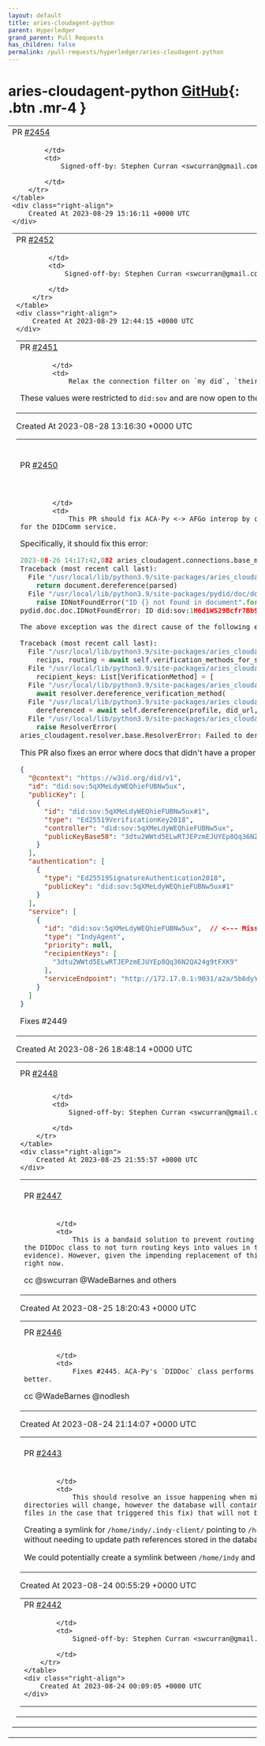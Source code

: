 ```yaml
---
layout: default
title: aries-cloudagent-python
parent: Hyperledger
grand_parent: Pull Requests
has_children: false
permalink: /pull-requests/hyperledger/aries-cloudagent-python
---
```


# aries-cloudagent-python <span class="fs-3 right-align">[GitHub](https://github.com/hyperledger/aries-cloudagent-python){: .btn .mr-4 }</span>


<div>
    <table>
        <tr>
            <td>
                PR <a href="https://github.com/hyperledger/aries-cloudagent-python/pull/2454" class=".btn">#2454</a>
            </td>
            <td>
                <b>
                    0.10.1
                </b>
            </td>
        </tr>
        <tr>
            <td>
                
            </td>
            <td>
                Signed-off-by: Stephen Curran <swcurran@gmail.com>

            </td>
        </tr>
    </table>
    <div class="right-align">
        Created At 2023-08-29 15:16:11 +0000 UTC
    </div>
</div>

<div>
    <table>
        <tr>
            <td>
                PR <a href="https://github.com/hyperledger/aries-cloudagent-python/pull/2452" class=".btn">#2452</a>
            </td>
            <td>
                <b>
                    0.10.0
                </b>
            </td>
        </tr>
        <tr>
            <td>
                
            </td>
            <td>
                Signed-off-by: Stephen Curran <swcurran@gmail.com>

            </td>
        </tr>
    </table>
    <div class="right-align">
        Created At 2023-08-29 12:44:15 +0000 UTC
    </div>
</div>

<div>
    <table>
        <tr>
            <td>
                PR <a href="https://github.com/hyperledger/aries-cloudagent-python/pull/2451" class=".btn">#2451</a>
            </td>
            <td>
                <b>
                    chore: relax connections filter DID format
                </b>
            </td>
        </tr>
        <tr>
            <td>
                
            </td>
            <td>
                Relax the connection filter on `my_did`, `their_did` and `their_public_did` fields of the `/connections` endpoints.

These values were restricted to `did:sov` and are now open to the generic DID format.
            </td>
        </tr>
    </table>
    <div class="right-align">
        Created At 2023-08-28 13:16:30 +0000 UTC
    </div>
</div>

<div>
    <table>
        <tr>
            <td>
                PR <a href="https://github.com/hyperledger/aries-cloudagent-python/pull/2450" class=".btn">#2450</a>
            </td>
            <td>
                <b>
                    fix: handle stored afgo and findy docs in corrections
                </b>
            </td>
        </tr>
        <tr>
            <td>
                
            </td>
            <td>
                This PR should fix ACA-Py <-> AFGo interop by correcting a case where the LegacyPeerDIDResolver was not properly dereferencing the recipient keys for the DIDComm service.

Specifically, it should fix this error:

```python
2023-08-26 14:17:42,082 aries_cloudagent.connections.base_manager ERROR Failed to resolve service details while determining connection targets; skipping service
Traceback (most recent call last):
  File "/usr/local/lib/python3.9/site-packages/aries_cloudagent/resolver/did_resolver.py", line 142, in dereference
    return document.dereference(parsed)
  File "/usr/local/lib/python3.9/site-packages/pydid/doc/doc.py", line 145, in dereference
    raise IDNotFoundError("ID {} not found in document".format(reference))
pydid.doc.doc.IDNotFoundError: ID did:sov:1H6d1WS29Bcfr7Bb9tZxA#1 not found in document

The above exception was the direct cause of the following exception:

Traceback (most recent call last):
  File "/usr/local/lib/python3.9/site-packages/aries_cloudagent/connections/base_manager.py", line 368, in resolve_connection_targets
    recips, routing = await self.verification_methods_for_service(
  File "/usr/local/lib/python3.9/site-packages/aries_cloudagent/connections/base_manager.py", line 296, in verification_methods_for_service
    recipient_keys: List[VerificationMethod] = [
  File "/usr/local/lib/python3.9/site-packages/aries_cloudagent/connections/base_manager.py", line 297, in <listcomp>
    await resolver.dereference_verification_method(
  File "/usr/local/lib/python3.9/site-packages/aries_cloudagent/resolver/did_resolver.py", line 156, in dereference_verification_method
    dereferenced = await self.dereference(profile, did_url, document=document)
  File "/usr/local/lib/python3.9/site-packages/aries_cloudagent/resolver/did_resolver.py", line 144, in dereference
    raise ResolverError(
aries_cloudagent.resolver.base.ResolverError: Failed to dereference DID URL: ID did:sov:1H6d1WS29Bcfr7Bb9tZxA#1 not found in document
```

This PR also fixes an error where docs that didn't have a proper did url for the ID of the service (like those received from findy) are corrected before used. For example:

```json
{
  "@context": "https://w3id.org/did/v1",
  "id": "did:sov:5qXMeLdyWEQhieFUBNw5ux",
  "publicKey": [
    {
      "id": "did:sov:5qXMeLdyWEQhieFUBNw5ux#1",
      "type": "Ed25519VerificationKey2018",
      "controller": "did:sov:5qXMeLdyWEQhieFUBNw5ux",
      "publicKeyBase58": "3dtu2WWtd5ELwRTJEPzmEJUYEp8Qq36N2QA24g9tFXK9"
    }
  ],
  "authentication": [
    {
      "type": "Ed25519SignatureAuthentication2018",
      "publicKey": "did:sov:5qXMeLdyWEQhieFUBNw5ux#1"
    }
  ],
  "service": [
    {
      "id": "did:sov:5qXMeLdyWEQhieFUBNw5ux",  // <--- Missing #some-fragment
      "type": "IndyAgent",
      "priority": null,
      "recipientKeys": [
        "3dtu2WWtd5ELwRTJEPzmEJUYEp8Qq36N2QA24g9tFXK9"
      ],
      "serviceEndpoint": "http://172.17.0.1:9031/a2a/5b6dyY6PndLaCnWxZbeEYW/5b6dyY6PndLaCnWxZbeEYW/2f6aae0c-6b04-40ff-a25e-faecaea39f83"
    }
  ]
}
```

Fixes #2449 
            </td>
        </tr>
    </table>
    <div class="right-align">
        Created At 2023-08-26 18:48:14 +0000 UTC
    </div>
</div>

<div>
    <table>
        <tr>
            <td>
                PR <a href="https://github.com/hyperledger/aries-cloudagent-python/pull/2448" class=".btn">#2448</a>
            </td>
            <td>
                <b>
                    0.10.0-rc2
                </b>
            </td>
        </tr>
        <tr>
            <td>
                
            </td>
            <td>
                Signed-off-by: Stephen Curran <swcurran@gmail.com>

            </td>
        </tr>
    </table>
    <div class="right-align">
        Created At 2023-08-25 21:55:57 +0000 UTC
    </div>
</div>

<div>
    <table>
        <tr>
            <td>
                PR <a href="https://github.com/hyperledger/aries-cloudagent-python/pull/2447" class=".btn">#2447</a>
            </td>
            <td>
                <b>
                    fix: ignore duplicate record errors on add key
                </b>
            </td>
        </tr>
        <tr>
            <td>
                
            </td>
            <td>
                This is a bandaid solution to prevent routing keys from being stored for multiple DIDs. It would be nice to correct behavior of the DIDDoc class to not turn routing keys into values in the publicKey list and then claiming that the DID is the controller (with no evidence). However, given the impending replacement of this behavior with did:peer, it doesn't seem worth it to go through that effort right now.

cc @swcurran @WadeBarnes and others
            </td>
        </tr>
    </table>
    <div class="right-align">
        Created At 2023-08-25 18:20:43 +0000 UTC
    </div>
</div>

<div>
    <table>
        <tr>
            <td>
                PR <a href="https://github.com/hyperledger/aries-cloudagent-python/pull/2446" class=".btn">#2446</a>
            </td>
            <td>
                <b>
                    fix: more doc corrections
                </b>
            </td>
        </tr>
        <tr>
            <td>
                
            </td>
            <td>
                Fixes #2445. ACA-Py's `DIDDoc` class performs transformations prior to storing. This PR accounts for these transformations better.

cc @WadeBarnes @nodlesh
            </td>
        </tr>
    </table>
    <div class="right-align">
        Created At 2023-08-24 21:14:07 +0000 UTC
    </div>
</div>

<div>
    <table>
        <tr>
            <td>
                PR <a href="https://github.com/hyperledger/aries-cloudagent-python/pull/2443" class=".btn">#2443</a>
            </td>
            <td>
                <b>
                    Add symlink to /home/indy/.indy_client for backwards compatibility
                </b>
            </td>
        </tr>
        <tr>
            <td>
                
            </td>
            <td>
                This should resolve an issue happening when migrating an indy-based agent to an askar-only image: the home directories will change, however the database will contain references to previously created artifacts (specifically tails files in the case that triggered this fix) that will not be resolvable anymore.

Creating a symlink for `/home/indy/.indy-client/` pointing to `/home/aries/.indy_client` should resolve issues with path resolution without needing to update path references stored in the database.

We could potentially create a symlink between `/home/indy` and `/home/aries`, but I don't like the idea of symlinking home directories.
            </td>
        </tr>
    </table>
    <div class="right-align">
        Created At 2023-08-24 00:55:29 +0000 UTC
    </div>
</div>

<div>
    <table>
        <tr>
            <td>
                PR <a href="https://github.com/hyperledger/aries-cloudagent-python/pull/2442" class=".btn">#2442</a>
            </td>
            <td>
                <b>
                    0.10.0-rc1
                </b>
            </td>
        </tr>
        <tr>
            <td>
                
            </td>
            <td>
                Signed-off-by: Stephen Curran <swcurran@gmail.com>

            </td>
        </tr>
    </table>
    <div class="right-align">
        Created At 2023-08-24 00:09:05 +0000 UTC
    </div>
</div>

